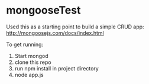 mongooseTest
============
Used this as a starting point to build a simple CRUD app: http://mongoosejs.com/docs/index.html

To get running:

1. Start mongod
2. clone this repo
3. run npm install in project directory
4. node app.js
